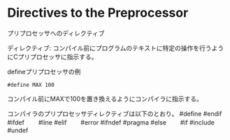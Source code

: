 # Directives to the Preprocessor
プリプロセッサへのディレクティブ

ディレクティブ:
コンパイル前にプログラムのテキストに特定の操作を行うようにCプリプロセッサに指示する。

defineプリプロセッサの例
```
#define MAX 100
```
コンパイル前にMAXで100を置き換えるようにコンパイラに指示する。

コンパイラのプリプロセッサディレクティブは以下のとおり。
#define 	#endif 	#ifdef 	　　#line
#elif 	　　#error 	#ifndef 	#pragma
#else 	　　#if 	#include 	#undef